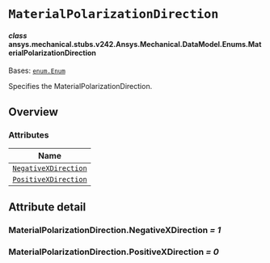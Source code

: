# `MaterialPolarizationDirection`

<a id="ansys.mechanical.stubs.v242.Ansys.Mechanical.DataModel.Enums.MaterialPolarizationDirection"></a>

#### *class* ansys.mechanical.stubs.v242.Ansys.Mechanical.DataModel.Enums.MaterialPolarizationDirection

Bases: [`enum.Enum`](https://docs.python.org/3/library/enum.html#enum.Enum)

Specifies the MaterialPolarizationDirection.

<!-- !! processed by numpydoc !! -->

<a id="overview"></a>

## Overview

### Attributes

| Name |
| ------------------------------------------------------------------------------------------------------------------------------------------------------------------ |
| [`NegativeXDirection`](#MaterialPolarizationDirection.NegativeXDirection) |
| [`PositiveXDirection`](#MaterialPolarizationDirection.PositiveXDirection) |

<a id="attribute-detail"></a>

## Attribute detail

<a id="MaterialPolarizationDirection.NegativeXDirection"></a>

### MaterialPolarizationDirection.NegativeXDirection *= 1*

<a id="MaterialPolarizationDirection.PositiveXDirection"></a>

### MaterialPolarizationDirection.PositiveXDirection *= 0*


